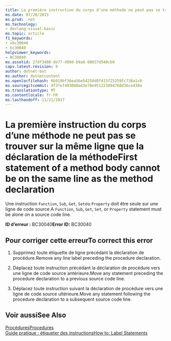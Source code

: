 ```yaml
---
title: La première instruction du corps d’une méthode ne peut pas se trouver sur la même ligne que la déclaration de la méthode
ms.date: 07/20/2015
ms.prod: .net
ms.technology:
- devlang-visual-basic
ms.topic: article
f1_keywords:
- vbc30040
- bc30040
helpviewer_keywords:
- BC30040
ms.assetid: 27df3488-de77-499d-b9a6-08037d540cb0
caps.latest.revision: 9
author: dotnet-bot
ms.author: dotnetcontent
ms.openlocfilehash: 6b919bf36ea56e54258d8f415f25259fc738a1c0
ms.sourcegitcommit: 4f3fef493080a43e70e951223894768d36ce430a
ms.translationtype: MT
ms.contentlocale: fr-FR
ms.lasthandoff: 11/21/2017
---
```

# <a name="first-statement-of-a-method-body-cannot-be-on-the-same-line-as-the-method-declaration"></a><span data-ttu-id="17885-102">La première instruction du corps d’une méthode ne peut pas se trouver sur la même ligne que la déclaration de la méthode</span><span class="sxs-lookup"><span data-stu-id="17885-102">First statement of a method body cannot be on the same line as the method declaration</span></span>
<span data-ttu-id="17885-103">Une instruction `Function`, `Sub`, `Get`, `Set`ou `Property` doit être seule sur une ligne de code source.</span><span class="sxs-lookup"><span data-stu-id="17885-103">A `Function`, `Sub`, `Get`, `Set`, or `Property` statement must be alone on a source code line.</span></span>  
  
 <span data-ttu-id="17885-104">**ID d’erreur :** BC30040</span><span class="sxs-lookup"><span data-stu-id="17885-104">**Error ID:** BC30040</span></span>  
  
## <a name="to-correct-this-error"></a><span data-ttu-id="17885-105">Pour corriger cette erreur</span><span class="sxs-lookup"><span data-stu-id="17885-105">To correct this error</span></span>  
  
1.  <span data-ttu-id="17885-106">Supprimez toute étiquette de ligne précédant la déclaration de procédure.</span><span class="sxs-lookup"><span data-stu-id="17885-106">Remove any line label preceding the procedure declaration.</span></span>  
  
2.  <span data-ttu-id="17885-107">Déplacez toute instruction précédant la déclaration de procédure vers une ligne de code source antérieure.</span><span class="sxs-lookup"><span data-stu-id="17885-107">Move any statement preceding the procedure declaration to a previous source code line.</span></span>  
  
3.  <span data-ttu-id="17885-108">Déplacez toute instruction suivant la déclaration de procédure vers une ligne de code source ultérieure.</span><span class="sxs-lookup"><span data-stu-id="17885-108">Move any statement following the procedure declaration to a subsequent source code line.</span></span>  
  
## <a name="see-also"></a><span data-ttu-id="17885-109">Voir aussi</span><span class="sxs-lookup"><span data-stu-id="17885-109">See Also</span></span>  
 [<span data-ttu-id="17885-110">Procédures</span><span class="sxs-lookup"><span data-stu-id="17885-110">Procedures</span></span>](../../visual-basic/programming-guide/language-features/procedures/index.md)  
 [<span data-ttu-id="17885-111">Guide pratique : étiqueter des instructions</span><span class="sxs-lookup"><span data-stu-id="17885-111">How to: Label Statements</span></span>](../../visual-basic/programming-guide/program-structure/how-to-label-statements.md)

